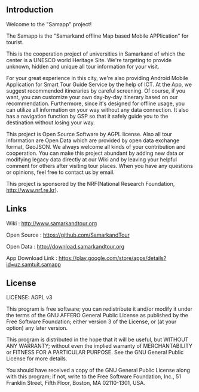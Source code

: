 ## Introduction

Welcome to the "Samapp" project!

The Samapp is the "Samarkand offline Map based Mobile APPlication" for tourist.

This is the cooperation project of universities in Samarkand of which the center is a UNESCO world Heritage Site. We're targeting to provide unknown, hidden and unique all tour information for your visit.

For your great experience in this city, we're also providing Android Mobile Application for Smart Tour Guide Service by the help of ICT. At the App, we suggest recommended itineraries by careful screening. Of course, if you want, you can customize your own day-by-day itinerary based on our recommendation. Furthermore, since it's designed for offline usage, you can utilize all information on your way without any data connection. It also has a navigation function by GSP so that it safely guide you to the destination without losing your way.

This project is Open Source Software by AGPL license. Also all tour information are Open Data which are provided by open data exchange format, GeoJSON. We always welcome all kinds of your contribution and cooperation. You can make this project abundant by adding new data or modifying legacy data directly at our Wiki and by leaving your helpful comment for others after visiting tour places. When you have any questions or opinions, feel free to contact us by email.

This project is sponsored by the NRF(National Research Foundation, http://www.nrf.re.kr).

## Links

Wiki : http://www.samarkandtour.org

Open Source : https://github.com/SamarkandTour

Open Data : http://download.samarkandtour.org

App Download Link : https://play.google.com/store/apps/details?id=uz.samtuit.samapp

## License

LICENSE: AGPL v3

This program is free software; you can redistribute it and/or
modify it under the terms of the GNU AFFERO General Public License
as published by the Free Software Foundation; either version 3
of the License, or (at your option) any later version.

This program is distributed in the hope that it will be useful,
but WITHOUT ANY WARRANTY; without even the implied warranty of
MERCHANTABILITY or FITNESS FOR A PARTICULAR PURPOSE. See the
GNU General Public License for more details.

You should have received a copy of the GNU General Public License
along with this program; if not, write to the Free Software
Foundation, Inc., 51 Franklin Street, Fifth Floor, Boston, MA 02110-1301, USA.
